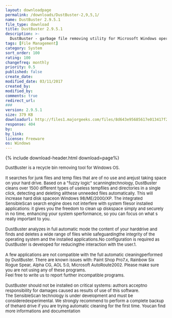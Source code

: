 ```yaml
---
layout: downloadpage
permalink: /downloads/DustBuster-2,9,5,1/
name: DustBuster 2.9.5.1
file_type: download
title: DustBuster 2.9.5.1
description: >-
  DustBuster - garbage file removing utility for Microsoft Windows operating systems
tags: [File Management]
category: System
sort_order: 100
rating: 100
changefreq: monthly
priority: 0.5
published: false
create_date: 
modified_date: 03/11/2017
created_by: 
modified_by: 
comments: true
redirect_url: 
### 
version: 2.9.5.1
size: 379 KB
downloadurl: http://files1.majorgeeks.com/files/8d643e95685617e013417f26f7d0f825/drives/dustbuster.zip
response: 404
by: 
by_link: 
license: Freeware
os: Windows
---
```


{% include download-header.html download=page%}

<p style="fix-download-text !important">
<p><font size="2">DustBuster is a recycle bin removing tool for Windows OS.<br />
<br />
It searches for junk files and temp files that are of no use and arejust taking space on your hard drive. Based on a "fuzzy logic" scanningtechnology, DustBuster cleans over 1500 different types of useless tempfiles and directories in a single click, detecting and deleting allthese unneeded files automatically. This will increase hard disk spaceon Windows 98/ME/2000/XP. The integrated SensibleScan search engine does not interfere with system filesor installed applications: it gives you the freedom to clean up diskspace simply and securely in no time, enhancing your system sperformance, so you can focus on what s really important to you.<br />
<br />
DustBuster analyzes in full automatic mode the content of your harddrive and finds and deletes a wide range of files while safeguardingthe integrity of the operating system and the installed applications.No configuration is required as DustBuster is developed for reducingthe interaction with the user.1.<br />
<br />
A few applications are not compatible with the full automatic cleaningperformed by DustBuster. There are known issues with: Paint Shop Pro7.x, Rainbow Six Rogue Spear, Alpha CG, AOL 5.0, Microsoft AutoRoute2002. Please make sure you are not using any of these programs.<br />
Feel free to write us to report further incompatible programs.<br />
<br />
DustBuster should not be installed on critical systems: authors acceptno responsibility for damages caused as results of use of this software.<br />
The SensibleScan technology is under development and must be consideredexperimental. We strongly recommend to perform a complete backup of thehard drive if you are trying automatic cleaning for the first time. Youcan find more informations and documentation</font></p></p>
